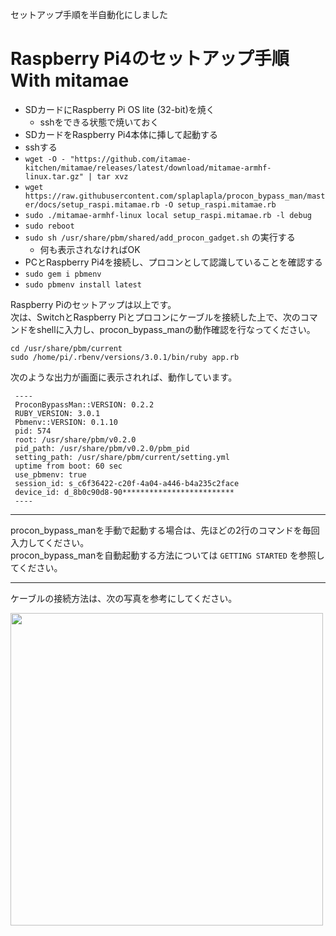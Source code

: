 セットアップ手順を半自動化にしました

# Raspberry Pi4のセットアップ手順 With mitamae
* SDカードにRaspberry Pi OS lite (32-bit)を焼く
    * sshをできる状態で焼いておく
* SDカードをRaspberry Pi4本体に挿して起動する
* sshする
* `wget -O - "https://github.com/itamae-kitchen/mitamae/releases/latest/download/mitamae-armhf-linux.tar.gz" | tar xvz`
* `wget https://raw.githubusercontent.com/splaplapla/procon_bypass_man/master/docs/setup_raspi.mitamae.rb -O setup_raspi.mitamae.rb`
* `sudo ./mitamae-armhf-linux local setup_raspi.mitamae.rb -l debug`
* `sudo reboot`
* `sudo sh /usr/share/pbm/shared/add_procon_gadget.sh` の実行する
  * 何も表示されなければOK
* PCとRaspberry Pi4を接続し、プロコンとして認識していることを確認する
* `sudo gem i pbmenv`
* `sudo pbmenv install latest`

Raspberry Piのセットアップは以上です。  
次は、SwitchとRaspberry Piとプロコンにケーブルを接続した上で、次のコマンドをshellに入力し、procon_bypass_manの動作確認を行なってください。  

```shell
cd /usr/share/pbm/current
sudo /home/pi/.rbenv/versions/3.0.1/bin/ruby app.rb
```

次のような出力が画面に表示されれば、動作しています。

```
 ----
 ProconBypassMan::VERSION: 0.2.2
 RUBY_VERSION: 3.0.1
 Pbmenv::VERSION: 0.1.10
 pid: 574
 root: /usr/share/pbm/v0.2.0
 pid_path: /usr/share/pbm/v0.2.0/pbm_pid
 setting_path: /usr/share/pbm/current/setting.yml
 uptime from boot: 60 sec
 use_pbmenv: true
 session_id: s_c6f36422-c20f-4a04-a446-b4a235c2face
 device_id: d_8b0c90d8-90*************************
 ----
```

<hr>
  
procon_bypass_manを手動で起動する場合は、先ほどの2行のコマンドを毎回入力してください。  
procon_bypass_manを自動起動する方法については `GETTING STARTED` を参照してください。

<hr>
  

ケーブルの接続方法は、次の写真を参考にしてください。

<img src="https://user-images.githubusercontent.com/1664497/151661582-3a1e8ce9-6c38-4754-8075-7a4453b3109a.jpg" width="500px">

<!--
## 上記手順の動作確認方法
* 使えそうなイメージ
  * navikey/raspbian-bullseye
  * balenalib/raspberry-pi

```shell
docker run -it --rm --name my-running-app2 navikey/raspbian-bullseye bash
```

### 準備
* docker runするとrootなのでpiでログインする

```shell
useradd -m --uid 1000 --groups sudo pi
echo pi:pi | chpasswd
su pi
cd ~ && sudo ls
```

### mitamaeスクリプトを実行する

```
wget -O - "https://github.com/itamae-kitchen/mitamae/releases/latest/download/mitamae-armhf-linux.tar.gz" | tar xvz
wget https://raw.githubusercontent.com/splaplapla/procon_bypass_man/master/docs/setup_raspi.mitamae.rb -O setup_raspi.mitamae.rb
sudo ./mitamae-armhf-linux local setup_raspi.mitamae.rb -l debug
```

実行に成功したら以下を確認する

* /home/pi/.rbenv/verions に ruby3.0.1がインストールしていること
* /etc/modules に指定の文字列があること
* /boot/config.txt に指定の文字列があること
* /usr/share/pbm/shared/add_procon_gadget.sh が存在していること

-->
